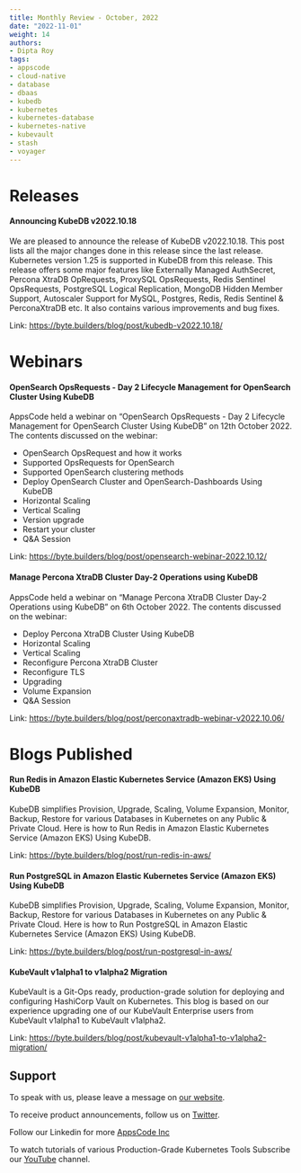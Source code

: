 ```yaml
---
title: Monthly Review - October, 2022
date: "2022-11-01"
weight: 14
authors:
- Dipta Roy
tags:
- appscode
- cloud-native
- database
- dbaas
- kubedb
- kubernetes
- kubernetes-database
- kubernetes-native
- kubevault
- stash
- voyager
---
```


# Releases


#### Announcing KubeDB v2022.10.18

We are pleased to announce the release of KubeDB v2022.10.18. This post lists all the major changes done in this release since the last release. Kubernetes version 1.25 is supported in KubeDB from this release. This release offers some major features like Externally Managed AuthSecret, Percona XtraDB OpRequests, ProxySQL OpsRequests, Redis Sentinel OpsRequests, PostgreSQL Logical Replication, MongoDB Hidden Member Support, Autoscaler Support for MySQL, Postgres, Redis, Redis Sentinel & PerconaXtraDB etc. It also contains various improvements and bug fixes.

Link: https://byte.builders/blog/post/kubedb-v2022.10.18/


# Webinars


#### OpenSearch OpsRequests - Day 2 Lifecycle Management for OpenSearch Cluster Using KubeDB

AppsCode held a webinar on “OpenSearch OpsRequests - Day 2 Lifecycle Management for OpenSearch Cluster Using KubeDB” on 12th October 2022. The contents discussed on the webinar:

- OpenSearch OpsRequest and how it works
- Supported OpsRequests for OpenSearch
- Supported OpenSearch clustering methods
- Deploy OpenSearch Cluster and OpenSearch-Dashboards Using KubeDB
- Horizontal Scaling
- Vertical Scaling
- Version upgrade
- Restart your cluster
- Q&A Session


Link: https://byte.builders/blog/post/opensearch-webinar-2022.10.12/


#### Manage Percona XtraDB Cluster Day-2 Operations using KubeDB

AppsCode held a webinar on “Manage Percona XtraDB Cluster Day-2 Operations using KubeDB” on 6th October 2022. The contents discussed on the webinar:

- Deploy Percona XtraDB Cluster Using KubeDB
- Horizontal Scaling
- Vertical Scaling
- Reconfigure Percona XtraDB Cluster
- Reconfigure TLS
- Upgrading
- Volume Expansion
- Q&A Session


Link: https://byte.builders/blog/post/perconaxtradb-webinar-v2022.10.06/


# Blogs Published


#### Run Redis in Amazon Elastic Kubernetes Service (Amazon EKS) Using KubeDB

KubeDB simplifies Provision, Upgrade, Scaling, Volume Expansion, Monitor, Backup, Restore for various Databases in Kubernetes on any Public & Private Cloud. Here is how to Run Redis in Amazon Elastic Kubernetes Service (Amazon EKS) Using KubeDB.

Link: https://byte.builders/blog/post/run-redis-in-aws/


#### Run PostgreSQL in Amazon Elastic Kubernetes Service (Amazon EKS) Using KubeDB

KubeDB simplifies Provision, Upgrade, Scaling, Volume Expansion, Monitor, Backup, Restore for various Databases in Kubernetes on any Public & Private Cloud. Here is how to Run PostgreSQL in Amazon Elastic Kubernetes Service (Amazon EKS) Using KubeDB.

Link: https://byte.builders/blog/post/run-postgresql-in-aws/


#### KubeVault v1alpha1 to v1alpha2 Migration

KubeVault is a Git-Ops ready, production-grade solution for deploying and configuring HashiCorp Vault on Kubernetes. This blog is based on our experience upgrading one of our KubeVault Enterprise users from KubeVault v1alpha1 to KubeVault v1alpha2. 

Link: https://byte.builders/blog/post/kubevault-v1alpha1-to-v1alpha2-migration/




## Support

To speak with us, please leave a message on [our website](https://appscode.com/contact/).

To receive product announcements, follow us on [Twitter](https://twitter.com/KubeDB).

Follow our Linkedin for more [AppsCode Inc](https://www.linkedin.com/company/appscode/)

To watch tutorials of various Production-Grade Kubernetes Tools Subscribe our [YouTube](https://www.youtube.com/c/AppsCodeInc/) channel.
